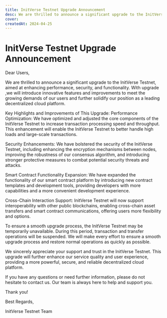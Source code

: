 ```yaml
---
title: InitVerse Testnet Upgrade Announcement
desc: We are thrilled to announce a significant upgrade to the InitVerse Testnet, aimed at enhancing performance, security, and functionality. With upgrade ,we will introduce  innovative features and improvements to meet the growing demands of our users and further solidify our position as a leading decentralized cloud platform.
cover: 
createdAt: 2024-04-25
---
```


# InitVerse Testnet Upgrade Announcement

  Dear Users,
  
We are thrilled to announce a significant upgrade to the InitVerse Testnet, aimed at enhancing performance, security, and functionality. With upgrade ,we will introduce  innovative features and improvements to meet the growing demands of our users and further solidify our position as a leading decentralized cloud platform.

Key Highlights and Improvements of This Upgrade:
Performance Optimization: We have optimized and adjusted the core components of the InitVerse Testnet to increase transaction processing speed and throughput. This enhancement will enable the InitVerse Testnet to better handle high loads and large-scale transactions.

Security Enhancements: We have bolstered the security of the InitVerse Testnet, including enhancing the encryption mechanisms between nodes, improving the robustness of our consensus algorithm, and introducing stronger protective measures to combat potential security threats and attacks.

Smart Contract Functionality Expansion: We have expanded the functionality of our smart contract platform by introducing new contract templates and development tools, providing developers with more capabilities and a more convenient development experience.

Cross-Chain Interaction Support: InitVerse Testnet will now support interoperability with other public blockchains, enabling cross-chain asset transfers and smart contract communications, offering users more flexibility and options.

To ensure a smooth upgrade process, the InitVerse Testnet may be temporarily unavailable. During this period, transaction and transfer operations will be suspended. We will make every effort to ensure a smooth upgrade process and restore normal operations as quickly as possible.

We sincerely appreciate your support and trust in the InitVerse Testnet. This upgrade will further enhance our service quality and user experience, providing a more powerful, secure, and reliable decentralized cloud platform.

If you have any questions or need further information, please do not hesitate to contact us. Our team is always here to help and support you.

Thank you!

Best Regards,

InitVerse Testnet Team